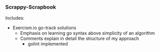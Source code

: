 ### Scrappy-Scrapbook
Includes:
- Exercism.io go-track solutions
  - Emphasis on learning go syntax above simplicity of an algorithm
  - Comments explain in detail the structure of my approach
    - golint implemented
  
